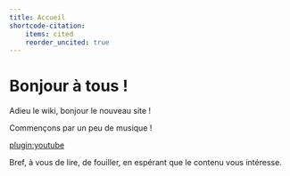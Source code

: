 ```yaml
---
title: Accueil
shortcode-citation:
    items: cited
    reorder_uncited: true
---
```


# Bonjour à tous ! 
 
Adieu le wiki, bonjour le nouveau site ! 

Commençons par un peu de musique ! 

[plugin:youtube](https://www.youtube.com/watch?v=dQw4w9WgXcQ)

Bref, à vous de lire, de fouiller, en espérant que le contenu vous intéresse. 

